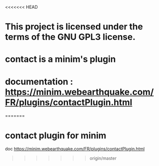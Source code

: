 <<<<<<< HEAD
# This project is licensed under the terms of the GNU GPL3 license.
# contact is a minim's plugin
# documentation : https://minim.webearthquake.com/FR/plugins/contactPlugin.html
=======
# contact plugin for minim
doc https://minim.webearthquake.com/FR/plugins/contactPlugin.html
>>>>>>> origin/master
